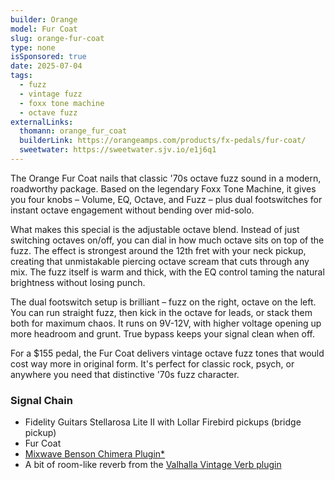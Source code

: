 ```yaml
---
builder: Orange
model: Fur Coat
slug: orange-fur-coat
type: none
isSponsored: true
date: 2025-07-04
tags:
  - fuzz
  - vintage fuzz
  - foxx tone machine
  - octave fuzz
externalLinks:
  thomann: orange_fur_coat
  builderLink: https://orangeamps.com/products/fx-pedals/fur-coat/
  sweetwater: https://sweetwater.sjv.io/e1j6q1
---
```


The Orange Fur Coat nails that classic '70s octave fuzz sound in a modern, roadworthy package. Based on the legendary Foxx Tone Machine, it gives you four knobs – Volume, EQ, Octave, and Fuzz – plus dual footswitches for instant octave engagement without bending over mid-solo.

What makes this special is the adjustable octave blend. Instead of just switching octaves on/off, you can dial in how much octave sits on top of the fuzz. The effect is strongest around the 12th fret with your neck pickup, creating that unmistakable piercing octave scream that cuts through any mix. The fuzz itself is warm and thick, with the EQ control taming the natural brightness without losing punch.

The dual footswitch setup is brilliant – fuzz on the right, octave on the left. You can run straight fuzz, then kick in the octave for leads, or stack them both for maximum chaos. It runs on 9V-12V, with higher voltage opening up more headroom and grunt. True bypass keeps your signal clean when off.

For a $155 pedal, the Fur Coat delivers vintage octave fuzz tones that would cost way more in original form. It's perfect for classic rock, psych, or anywhere you need that distinctive '70s fuzz character.

### Signal Chain

- Fidelity Guitars Stellarosa Lite II with Lollar Firebird pickups (bridge pickup)
- Fur Coat
- [Mixwave Benson Chimera Plugin*](https://sweetwater.sjv.io/B0N2PL)
- A bit of room-like reverb from the [Valhalla Vintage Verb plugin](https://valhalladsp.com/shop/reverb/valhalla-vintage-verb/)
